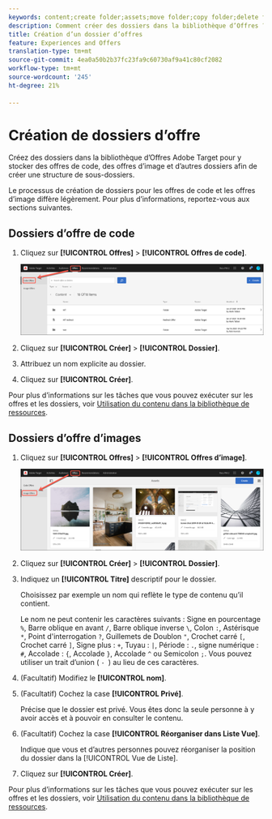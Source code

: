 ```yaml
---
keywords: content;create folder;assets;move folder;copy folder;delete folder;download folder;folder
description: Comment créer des dossiers dans la bibliothèque d’Offres ?
title: Création d’un dossier d’offres
feature: Experiences and Offers
translation-type: tm+mt
source-git-commit: 4ea0a50b2b37fc23fa9c60730af9a41c80cf2082
workflow-type: tm+mt
source-wordcount: '245'
ht-degree: 21%

---
```



# Création de dossiers d’offre

Créez des dossiers dans la bibliothèque d’Offres Adobe Target pour y stocker des offres de code, des offres d’image et d’autres dossiers afin de créer une structure de sous-dossiers.

Le processus de création de dossiers pour les offres de code et les offres d’image diffère légèrement. Pour plus d’informations, reportez-vous aux sections suivantes.

## Dossiers d’offre de code

1. Cliquez sur **[!UICONTROL Offres]** > **[!UICONTROL Offres de code]**.

   ![Onglet Offres de code](/help/c-experiences/c-manage-content/assets/code-offers-tab.png)

1. Cliquez sur **[!UICONTROL Créer]** > **[!UICONTROL Dossier]**.

1. Attribuez un nom explicite au dossier.

1. Cliquez sur **[!UICONTROL Créer]**.

Pour plus d’informations sur les tâches que vous pouvez exécuter sur les offres et les dossiers, voir [Utilisation du contenu dans la bibliothèque de ressources](/help/c-experiences/c-manage-content/assets-working.md).

## Dossiers d’offre d’images

1. Cliquez sur **[!UICONTROL Offres]** > **[!UICONTROL Offres d’image]**.

   ![Onglet Offres d’image](/help/c-experiences/c-manage-content/assets/image-offers-tab.png)

1. Cliquez sur **[!UICONTROL Créer]** > **[!UICONTROL Dossier]**.
1. Indiquez un **[!UICONTROL Titre]** descriptif pour le dossier.

   Choisissez par exemple un nom qui reflète le type de contenu qu’il contient.

   Le nom ne peut contenir les caractères suivants : Signe en pourcentage `%`, Barre oblique en avant `/`, Barre oblique inverse `\`, Colon `:`, Astérisque `*`, Point d&#39;interrogation `?`, Guillemets de Doublon `"`, Crochet carré `[`, Crochet carré `]`, Signe plus : `+`, Tuyau : `|`, Période : `.`, signe numérique : `#`, Accolade : `{`, Accolade `}`, Accolade `^` ou Semicolon `;`. Vous pouvez utiliser un trait d’union ( `- `) au lieu de ces caractères.

1. (Facultatif) Modifiez le **[!UICONTROL nom]**.
1. (Facultatif) Cochez la case **[!UICONTROL Privé]**.

   Précise que le dossier est privé. Vous êtes donc la seule personne à y avoir accès et à pouvoir en consulter le contenu.

1. (Facultatif) Cochez la case **[!UICONTROL Réorganiser dans Liste Vue]**.

   Indique que vous et d’autres personnes pouvez réorganiser la position du dossier dans la [!UICONTROL Vue de Liste].

1. Cliquez sur **[!UICONTROL Créer]**.

Pour plus d’informations sur les tâches que vous pouvez exécuter sur les offres et les dossiers, voir [Utilisation du contenu dans la bibliothèque de ressources](/help/c-experiences/c-manage-content/assets-working.md).
